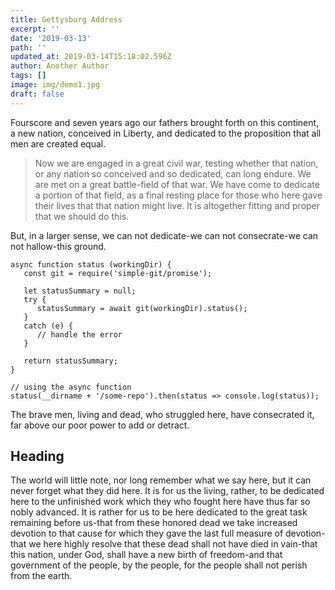 ```yaml
---
title: Gettysburg Address
excerpt: ''
date: '2019-03-13'
path: ''
updated_at: 2019-03-14T15:18:02.596Z
author: Another Author
tags: []
image: img/demo1.jpg
draft: false
---
```

Fourscore and seven years ago our fathers brought forth on this continent, a new nation, conceived in Liberty, and dedicated to the proposition that all men are created equal.

> Now we are engaged in a great civil war, testing whether that nation, or any nation so conceived and so dedicated, can long endure. We are met on a great battle\-field of that war. We have come to dedicate a portion of that field, as a final resting place for those who here gave their lives that that nation might live. It is altogether fitting and proper that we should do this.

But, in a larger sense, we can not dedicate\-we can not consecrate\-we can not hallow\-this ground.

```
async function status (workingDir) {
   const git = require('simple-git/promise');

   let statusSummary = null;
   try {
      statusSummary = await git(workingDir).status();
   }
   catch (e) {
      // handle the error
   }

   return statusSummary;
}

// using the async function
status(__dirname + '/some-repo').then(status => console.log(status));

```

The brave men, living and dead, who struggled here, have consecrated it, far above our poor power to add or detract.

## Heading

The world will little note, nor long remember what we say here, but it can never forget what they did here. It is for us the living, rather, to be dedicated here to the unfinished work which they who fought here have thus far so nobly advanced. It is rather for us to be here dedicated to the great task remaining before us\-that from these honored dead we take increased devotion to that cause for which they gave the last full measure of devotion\-that we here highly resolve that these dead shall not have died in vain\-that this nation, under God, shall have a new birth of freedom\-and that government of the people, by the people, for the people shall not perish from the earth.
